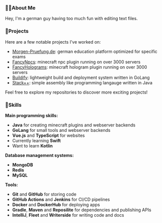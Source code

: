 ### 👨‍💻About Me
Hey, I'm a german guy having too much fun with editing text files.<br>

### 🚀Projects
Here are a few notable projects I've worked on:
 - [Morgen-Pruefung.de](https://github.com/morgen-pruefung): german education platform optimized for specific exams
 - [FancyNpcs](https://github.com/FancyMcPlugins/FancyNpcs): minecraft npc plugin running on over 3000 servers
 - [FancyHolograms](https://github.com/FancyMcPlugins/FancyHolograms): minecraft hologram plugin running on over 3000 servers
 - [Buildify](https://github.com/OliverSchlueter/Buildify): lightweight build and deployment system written in GoLang
 - [Stack++](https://github.com/OliverSchlueter/StackPP): simple assembly like programming langauge written in Java
 
Feel free to explore my repositories to discover more exciting projects!

### 🔭Skills

**Main programming skills:**<br>
- **Java** for creating minecraft plugins and webserver backends
- **GoLang** for small tools and webserver backends
- **Vue.js** and **TypeScript** for websites
- Currently learning **Swift**
- Want to learn **Kotlin**

**Database management systems:**<br>
- **MongoDB**
- **Redis**
- **MySQL**

**Tools:**<br>
- **Git** and **GitHub** for storing code
- **GitHub Actions** and **Jenkins** for CI/CD pipelines
- **Docker** and **DockerHub** for deploying apps
- **Gradle**, **Maven** and **Reposilite** for dependencies and publishing APIs
- **IntelliJ**, **Fleet** and **Writerside** for writing code and docs

